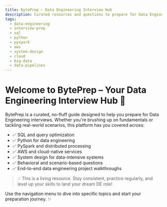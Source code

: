 ```yaml
---
title: BytePrep – Data Engineering Interview Hub
description: Curated resources and questions to prepare for Data Engineering interviews, including SQL, Python, PySpark, AWS, system design, and more.
tags:
  - data-engineering
  - interview-prep
  - sql
  - python
  - pyspark
  - aws
  - system-design
  - cloud
  - big-data
  - data-pipelines
---
```


# Welcome to BytePrep – Your Data Engineering Interview Hub 🚀

BytePrep is a curated, no-fluff guide designed to help you prepare for Data Engineering interviews. Whether you're brushing up on fundamentals or tackling real-world scenarios, this platform has you covered across:

- ✅ SQL and query optimization
- ✅ Python for data engineering
- ✅ PySpark and distributed processing
- ✅ AWS and cloud-native services
- ✅ System design for data-intensive systems
- ✅ Behavioral and scenario-based questions
- ✅ End-to-end data engineering project walkthroughs

> 💡 This is a living resource. Stay consistent, practice regularly, and level up your skills to land your dream DE role!

Use the navigation menu to dive into specific topics and start your preparation journey. ✨